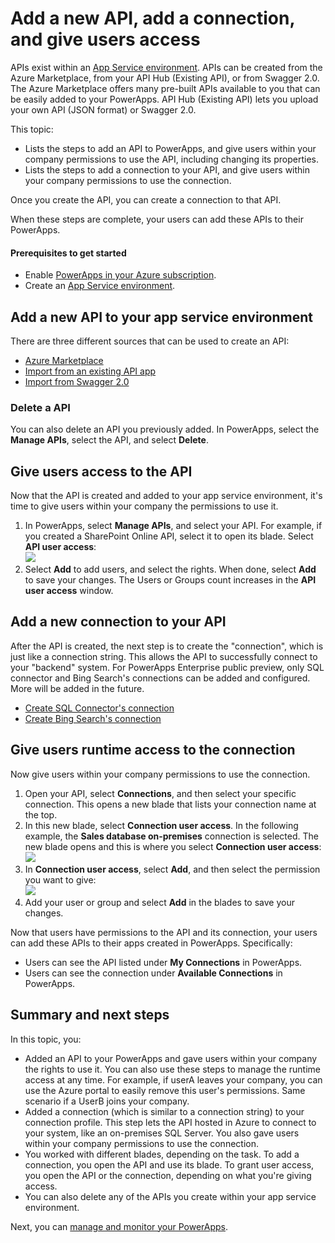 
<properties
	pageTitle="Add or create a new API and give users permissions in PowerApps | Microsoft Azure"
	description="IT Pro: Add, create, and configure a new API, connection or connection profile, and give permissions and rights with user access in the Azure portal"
	services="powerapps"
	documentationCenter="" 
	authors="MandiOhlinger"
	manager="dwrede"
	editor=""/>

<tags
   ms.service="powerapps"
   ms.devlang="na"
   ms.topic="article"
   ms.tgt_pltfrm="na"
   ms.workload="na" 
   ms.date="11/12/2015"
   ms.author="litran"/>


# Add a new API, add a connection, and give users access

APIs exist within an [App Service environment](powerapps-create-new-ase.md). APIs can be created from the Azure Marketplace, from your API Hub (Existing API), or from Swagger 2.0. The Azure Marketplace offers many pre-built APIs available to you that can be easily added to your PowerApps. API Hub (Existing API) lets you upload your own API (JSON format) or Swagger 2.0. 

This topic:

- Lists the steps to add an API to PowerApps, and give users within your company permissions to use the API, including changing its properties.
- Lists the steps to add a connection to your API, and give users within your company permissions to use the connection.

Once you create the API, you can create a connection to that API.

When these steps are complete, your users can add these APIs to their PowerApps.  

#### Prerequisites to get started

- Enable [PowerApps in your Azure subscription](powerapps-portal-signup.md).
- Create an [App Service environment](powerapps-create-new-ase.md).

## Add a new API to your app service environment
There are three different sources that can be used to create an API:

- [Azure Marketplace](powerapps-register-from-available-apis.md)
- [Import from an existing API app]()
- [Import from Swagger 2.0]()

### Delete a API
You can also delete an API you previously added. In PowerApps, select the **Manage APIs**, select the API, and select **Delete**. 


## Give users access to the API
Now that the API is created and added to your app service environment, it's time to give users within your company the permissions to use it. 

1. In PowerApps, select **Manage APIs**, and select your API. For example, if you created a SharePoint Online API, select it to open its blade. Select **API user access**:  
![][1]  
2. Select **Add** to add users, and select the rights. When done, select **Add** to save your changes. The Users or Groups count increases in the **API user access** window.


## Add a new connection to your API
After the API is created, the next step is to create the "connection", which is just like a connection string. This allows the API to successfully connect to your "backend" system. For PowerApps Enterprise public preview, only SQL connector and Bing Search's connections can be added and configured. More will be added in the future. 

- [Create SQL Connector's connection](powerapps-create-connection-sql-connector.md)
- [Create Bing Search's connection](powerapps-create-api-azuremarketplace-bingsearch.md)


## Give users runtime access to the connection
Now give users within your company permissions to use the connection.

1. Open your API, select **Connections**, and then select your specific connection. This opens a new blade that lists your connection name at the top. 
2. In this new blade, select **Connection user access**.  In the following example, the **Sales database on-premises** connection is selected. The new blade opens and this is where you select **Connection user access**:  
![][2]  
3. In **Connection user access**, select **Add**, and then select the permission you want to give:  
![][3]  
4. Add your user or group and select **Add** in the blades to save your changes.

Now that users have permissions to the API and its connection, your users can add these APIs to their apps created in PowerApps. Specifically: 

- Users can see the API listed under **My Connections** in PowerApps.
- Users can see the connection under **Available Connections** in PowerApps.


## Summary and next steps
In this topic, you:

- Added an API to your PowerApps and gave users within your company the rights to use it. You can also use these steps to manage the runtime access at any time. For example, if userA leaves your company, you can use the Azure portal to easily remove this user's permissions. Same scenario if a UserB joins your company.
- Added a connection (which is similar to a connection string) to your connection profile. This step lets the API hosted in Azure to connect to your system, like an on-premises SQL Server. You also gave users within your company permissions to use the connection. 
- You worked with different blades, depending on the task. To add a connection, you open the API and use its blade. To grant user access, you open the API or the connection, depending on what you're giving access. 
- You can also delete any of the APIs you create within your app service environment.

Next, you can [manage and monitor your PowerApps](powerapps-manage-monitor-usage.md).

[1]: ./media/powerapps-create-new-connector/runtimeuseraccess.png
[2]: ./media/powerapps-create-new-connector/runtimeaccessconn.png
[3]: ./media/powerapps-create-new-connector/selectpermission.png
